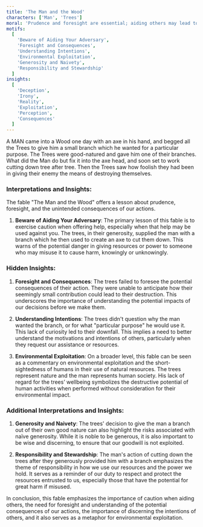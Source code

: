 ```yaml
---
title: 'The Man and the Wood'
characters: ['Man', 'Trees']
moral: 'Prudence and foresight are essential; aiding others may lead to unintended harm if not properly assessed.'
motifs:
  [
    'Beware of Aiding Your Adversary',
    'Foresight and Consequences',
    'Understanding Intentions',
    'Environmental Exploitation',
    'Generosity and Naivety',
    'Responsibility and Stewardship'
  ]
insights:
  [
    'Deception',
    'Irony',
    'Reality',
    'Exploitation',
    'Perception',
    'Consequences'
  ]
---
```


A MAN came into a Wood one day with an axe in his hand, and begged all the Trees to give him a small branch which he wanted for a particular purpose. The Trees were good-natured and gave him one of their branches. What did the Man do but fix it into the axe head, and soon set to work cutting down tree after tree. Then the Trees saw how foolish they had been in giving their enemy the means of destroying themselves.

### Interpretations and Insights:

The fable "The Man and the Wood" offers a lesson about prudence, foresight, and the unintended consequences of our actions.

1. **Beware of Aiding Your Adversary**: The primary lesson of this fable is to exercise caution when offering help, especially when that help may be used against you. The trees, in their generosity, supplied the man with a branch which he then used to create an axe to cut them down. This warns of the potential danger in giving resources or power to someone who may misuse it to cause harm, knowingly or unknowingly.

### Hidden Insights:

1. **Foresight and Consequences**: The trees failed to foresee the potential consequences of their action. They were unable to anticipate how their seemingly small contribution could lead to their destruction. This underscores the importance of understanding the potential impacts of our decisions before we make them.

2. **Understanding Intentions**: The trees didn't question why the man wanted the branch, or for what "particular purpose" he would use it. This lack of curiosity led to their downfall. This implies a need to better understand the motivations and intentions of others, particularly when they request our assistance or resources.

3. **Environmental Exploitation**: On a broader level, this fable can be seen as a commentary on environmental exploitation and the short-sightedness of humans in their use of natural resources. The trees represent nature and the man represents human society. His lack of regard for the trees’ wellbeing symbolizes the destructive potential of human activities when performed without consideration for their environmental impact.

### Additional Interpretations and Insights:

1. **Generosity and Naivety**: The trees' decision to give the man a branch out of their own good nature can also highlight the risks associated with naïve generosity. While it is noble to be generous, it is also important to be wise and discerning, to ensure that our goodwill is not exploited.

2. **Responsibility and Stewardship**: The man's action of cutting down the trees after they generously provided him with a branch emphasizes the theme of responsibility in how we use our resources and the power we hold. It serves as a reminder of our duty to respect and protect the resources entrusted to us, especially those that have the potential for great harm if misused.

In conclusion, this fable emphasizes the importance of caution when aiding others, the need for foresight and understanding of the potential consequences of our actions, the importance of discerning the intentions of others, and it also serves as a metaphor for environmental exploitation.
